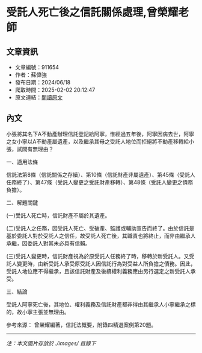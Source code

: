 # 受託人死亡後之信託關係處理,曾榮耀老師

## 文章資訊
- 文章編號：911654
- 作者：蘇偉強
- 發布日期：2024/06/18
- 爬取時間：2025-02-02 20:12:47
- 原文連結：[閱讀原文](https://real-estate.get.com.tw/Columns/detail.aspx?no=911654)

## 內文
小張將其名下A不動產辦理信託登記給阿寧，惟經過五年後，阿寧因病去世，阿寧之女小寧以A不動產屬遺產，以及繼承其母之受託人地位而拒絕將不動產移轉給小張，試問有無理由？

一、適用法條

信託法第8條（信託關係之存續）、第10條（信託財產非屬遺產）、第45條（受託人任務終了）、第47條（受託人變更之受託財產移轉）、第48條（受託人變更之債務負擔）。

二、解題關鍵

(一)受託人死亡時，信託財產不屬於其遺產。

(二)受託人之任務，因受託人死亡、受破產、監護或輔助宣告而終了。由於信託是基於委託人對於受託人之信任，故受託人死亡後，其職責也將終止，而非由繼承人承繼，因委託人對其未必具有信賴。

(三)受託人變更時，信託財產視為於原受託人任務終了時，移轉於新受託人。又受託人變更時，由新受託人承受原受託人因信託行為對受益人所負擔之債務。因此，受託人地位應不得繼承，且該信託財產及後續權利義務應由另行選定之新受託人承受。

三、結論

受託人阿寧死亡後，其地位、權利義務及信託財產都非得由其繼承人小寧繼承之標的，故小寧主張並無理由。

參考來源： 曾榮耀編著，信託法概要，附錄四精選案例第20題。

---
*注：本文圖片存放於 ./images/ 目錄下*
